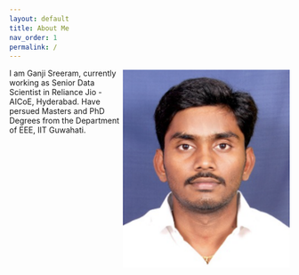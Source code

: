 ```yaml
---
layout: default
title: About Me
nav_order: 1
permalink: /
---
```





<img align="right" src="01.png" width="300">


I am Ganji Sreeram, currently working as Senior Data Scientist in Reliance Jio - AICoE, Hyderabad. Have persued Masters and PhD Degrees from the Department of EEE, IIT Guwahati.

